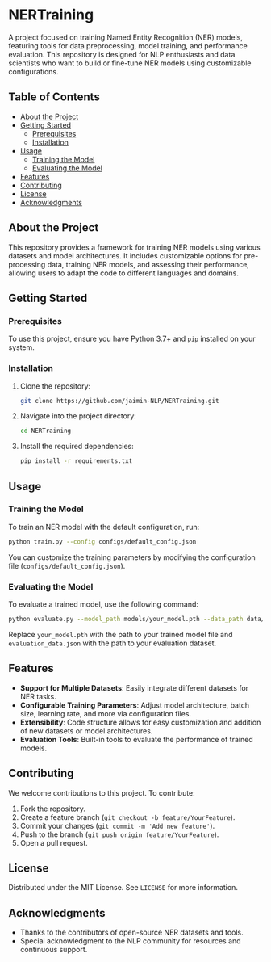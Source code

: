 
# NERTraining

A project focused on training Named Entity Recognition (NER) models, featuring tools for data preprocessing, model training, and performance evaluation. This repository is designed for NLP enthusiasts and data scientists who want to build or fine-tune NER models using customizable configurations.

## Table of Contents

- [About the Project](#about-the-project)
- [Getting Started](#getting-started)
  - [Prerequisites](#prerequisites)
  - [Installation](#installation)
- [Usage](#usage)
  - [Training the Model](#training-the-model)
  - [Evaluating the Model](#evaluating-the-model)
- [Features](#features)
- [Contributing](#contributing)
- [License](#license)
- [Acknowledgments](#acknowledgments)

## About the Project

This repository provides a framework for training NER models using various datasets and model architectures. It includes customizable options for pre-processing data, training NER models, and assessing their performance, allowing users to adapt the code to different languages and domains.

## Getting Started

### Prerequisites

To use this project, ensure you have Python 3.7+ and `pip` installed on your system.

### Installation

1. Clone the repository:
   ```bash
   git clone https://github.com/jaimin-NLP/NERTraining.git
   ```
2. Navigate into the project directory:
   ```bash
   cd NERTraining
   ```
3. Install the required dependencies:
   ```bash
   pip install -r requirements.txt
   ```

## Usage

### Training the Model

To train an NER model with the default configuration, run:

```bash
python train.py --config configs/default_config.json
```

You can customize the training parameters by modifying the configuration file (`configs/default_config.json`).

### Evaluating the Model

To evaluate a trained model, use the following command:

```bash
python evaluate.py --model_path models/your_model.pth --data_path data/evaluation_data.json
```

Replace `your_model.pth` with the path to your trained model file and `evaluation_data.json` with the path to your evaluation dataset.

## Features

- **Support for Multiple Datasets**: Easily integrate different datasets for NER tasks.
- **Configurable Training Parameters**: Adjust model architecture, batch size, learning rate, and more via configuration files.
- **Extensibility**: Code structure allows for easy customization and addition of new datasets or model architectures.
- **Evaluation Tools**: Built-in tools to evaluate the performance of trained models.

## Contributing

We welcome contributions to this project. To contribute:

1. Fork the repository.
2. Create a feature branch (`git checkout -b feature/YourFeature`).
3. Commit your changes (`git commit -m 'Add new feature'`).
4. Push to the branch (`git push origin feature/YourFeature`).
5. Open a pull request.

## License

Distributed under the MIT License. See `LICENSE` for more information.

## Acknowledgments

- Thanks to the contributors of open-source NER datasets and tools.
- Special acknowledgment to the NLP community for resources and continuous support.
